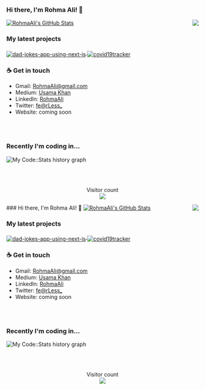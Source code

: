 ### Hi there, I'm Rohma Ali! 👋

<img align="right" src="https://github.com/rajput2107/rajput2107/blob/master/Assets/Developer.gif"/>
<a href="https://github.com/RohmaAli">
  <img src="https://github-readme-stats-sand-kappa.vercel.app/api?username=RohmaAli&show_icons=true&count_private=true&include_all_commits=true" alt="RohmaAli's GitHub Stats" />
</a>

### My latest projects

<a href="https://github.com/RohmaAli/dad-jokes-app-using-next-js">
  <img align="middle" src="https://github-readme-stats-sand-kappa.vercel.app/api/pin/?username=RohmaAli&repo=dad-jokes-app-using-next-js" alt="dad-jokes-app-using-next-js" />
</a>

<a href="https://github.com/RohmaAli/covid19tracker">
  <img align="middle" src="https://github-readme-stats-sand-kappa.vercel.app/api/pin/?username=RohmaAli&repo=covid19tracker" alt="covid19tracker" />
</a>

### ☕ Get in touch
- Gmail: <a href = "#">RohmaAli@gmail.com</a>
- Medium: <a href = "https://medium.com/@RohmaAli">Usama Khan</a>
- LinkedIn: <a href = "https://www.linkedin.com/in/RohmaAli/">RohmaAli</a>
- Twitter: <a href = "https://twitter.com/SugarDaddyyy_69">fe@rLess_</a>
- Website: coming soon

<br>
<br>

### Recently I'm coding in...

![My Code::Stats history graph](https://codestats-readme.wegfan.cn/history-graph/RohmaAli?history_days=30)

<br>
<br>

<p align="center"> 
  Visitor count<br>
  <img src="https://profile-counter.glitch.me/RohmaAli/count.svg" />
</p>### Hi there, I'm Rohma Ali! 👋

<img align="right" src="https://github.com/rajput2107/rajput2107/blob/master/Assets/Developer.gif"/>
<a href="https://github.com/RohmaAli">
  <img src="https://github-readme-stats-sand-kappa.vercel.app/api?username=RohmaAli&show_icons=true&count_private=true&include_all_commits=true" alt="RohmaAli's GitHub Stats" />
</a>

### My latest projects

<a href="https://github.com/RohmaAli/dad-jokes-app-using-next-js">
  <img align="middle" src="https://github-readme-stats-sand-kappa.vercel.app/api/pin/?username=RohmaAli&repo=dad-jokes-app-using-next-js" alt="dad-jokes-app-using-next-js" />
</a>

<a href="https://github.com/RohmaAli/covid19tracker">
  <img align="middle" src="https://github-readme-stats-sand-kappa.vercel.app/api/pin/?username=RohmaAli&repo=covid19tracker" alt="covid19tracker" />
</a>

### ☕ Get in touch
- Gmail: <a href = "#">RohmaAli@gmail.com</a>
- Medium: <a href = "https://medium.com/@RohmaAli">Usama Khan</a>
- LinkedIn: <a href = "https://www.linkedin.com/in/RohmaAli/">RohmaAli</a>
- Twitter: <a href = "https://twitter.com/SugarDaddyyy_69">fe@rLess_</a>
- Website: coming soon

<br>
<br>

### Recently I'm coding in...

![My Code::Stats history graph](https://codestats-readme.wegfan.cn/history-graph/RohmaAli?history_days=30)

<br>
<br>

<p align="center"> 
  Visitor count<br>
  <img src="https://profile-counter.glitch.me/RohmaAli/count.svg" />
</p>
